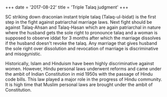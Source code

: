 +++
date = '2017-08-22'
title = 'Triple Talaq judgment'
+++

SC striking down draconian instant triple talaq (Talaq-ul-bidat) is the first step in the fight against patriarchal marriage laws. Next fight should be against Talaq-Ahsan and Talaq-Hasan which are again patriarchal in nature where the husband gets the sole right to pronounce talaq and a woman is supposed to observe iddat for 3 months after which the marriage dissolves if the husband doesn't revoke the talaq. Any marriage that gives husband the sole right over dissolution and revocation of marriage is discriminative and misogynistic.

Historically, Islam and Hinduism have been highly discriminative against women. However, Hindu personal laws underwent reforms and came under the ambit of Indian Constitution in mid 1950s with the passage of Hindu code bills. This law played a major role in the progress of Hindu community. It is high time that Muslim personal laws are brought under the ambit of Constitution.
